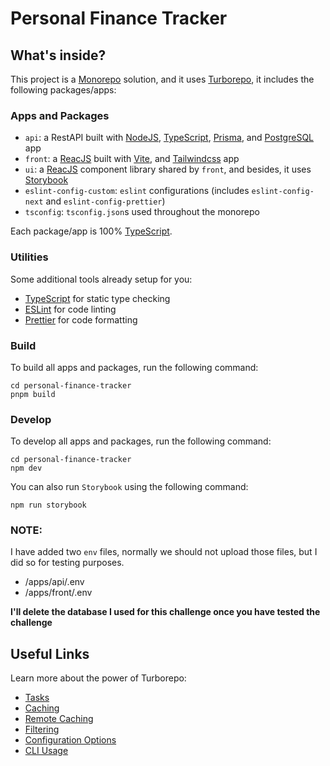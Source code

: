 # Personal Finance Tracker

## What's inside?

This project is a [Monorepo](https://monorepo.tools/) solution, and it uses [Turborepo](https://turbo.build/repo), it includes the following packages/apps:

### Apps and Packages

- `api`: a RestAPI built with [NodeJS](https://nodejs.org/en), [TypeScript](https://www.typescriptlang.org/), [Prisma](https://www.prisma.io/), and [PostgreSQL](https://www.postgresql.org/) app
- `front`: a [ReacJS](https://react.dev/) built with [Vite](https://vitejs.dev/), and [Tailwindcss](https://tailwindcss.com/) app
- `ui`: a [ReacJS](https://react.dev/) component library shared by `front`, and besides, it uses [Storybook](https://storybook.js.org/)
- `eslint-config-custom`: `eslint` configurations (includes `eslint-config-next` and `eslint-config-prettier`)
- `tsconfig`: `tsconfig.json`s used throughout the monorepo

Each package/app is 100% [TypeScript](https://www.typescriptlang.org/).

### Utilities

Some additional tools already setup for you:

- [TypeScript](https://www.typescriptlang.org/) for static type checking
- [ESLint](https://eslint.org/) for code linting
- [Prettier](https://prettier.io) for code formatting

### Build

To build all apps and packages, run the following command:

```
cd personal-finance-tracker
pnpm build
```

### Develop

To develop all apps and packages, run the following command:

```
cd personal-finance-tracker
npm dev
```

You can also run `Storybook` using the following command:

```
npm run storybook
```

### NOTE:

I have added two `env` files, normally we should not upload those files, but I did so for testing purposes.

- /apps/api/.env
- /apps/front/.env

**I'll delete the database I used for this challenge once you have tested the challenge**

## Useful Links

Learn more about the power of Turborepo:

- [Tasks](https://turbo.build/repo/docs/core-concepts/monorepos/running-tasks)
- [Caching](https://turbo.build/repo/docs/core-concepts/caching)
- [Remote Caching](https://turbo.build/repo/docs/core-concepts/remote-caching)
- [Filtering](https://turbo.build/repo/docs/core-concepts/monorepos/filtering)
- [Configuration Options](https://turbo.build/repo/docs/reference/configuration)
- [CLI Usage](https://turbo.build/repo/docs/reference/command-line-reference)
